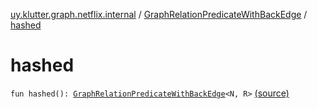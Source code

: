 [uy.klutter.graph.netflix.internal](../index.md) / [GraphRelationPredicateWithBackEdge](index.md) / [hashed](.)


# hashed
<code>fun hashed(): [GraphRelationPredicateWithBackEdge](index.md)<N, R></code> [(source)](https://github.com/kohesive/klutter/blob/master/netflix-graph-jdk6/src/main/kotlin/uy/klutter/graph/netflix/internal/Schema.kt#L160)<br/>

